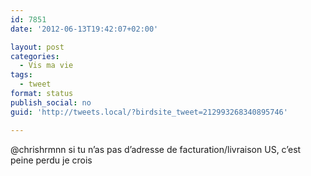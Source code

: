 ```yaml
---
id: 7851
date: '2012-06-13T19:42:07+02:00'

layout: post
categories:
  - Vis ma vie
tags:
  - tweet
format: status
publish_social: no
guid: 'http://tweets.local/?birdsite_tweet=212993268340895746'

---
```


@chrishrmnn si tu n’as pas d’adresse de facturation/livraison US, c’est peine perdu je crois
